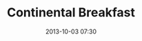 ---
date: 2013-10-03 07:30
hour: 7:30 - 8:30 am
title: Continental Breakfast
name: 
company:
categories: day2
expand:
---
